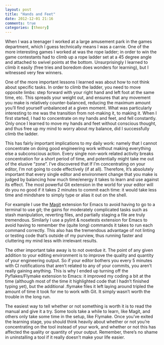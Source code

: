 ```yaml
---
layout: post
title: "Hands and Feet"
date: 2012-12-01 21:16
comments: true
categories: [theory]
---
```



When I was a teenager I worked at a large amusement park in the games department, which I guess technically means I was a carnie. One of the more interesting games I worked at was the rope ladder; in order to win the game contestants had to climb up a rope ladder set at a 45 degree angle and attached to swivel points at the bottom. Unsurprisingly I learned to climb it easily (free tries and boredom does wonders for learning), but I witnessed very few winners.

One of the more important lessons I learned was about how to not think about specific tasks. In order to climb the ladder, you need to move opposite limbs: step forward with your right hand and left foot at the same time, etc. This spreads your weight out, and ensures that any movement you make is relatively counter-balanced, reducing the maximum amount you’ll find yourself unbalanced at a given moment. What was particularly interesting to me was the transition from not-making it, to making it. When I first started, I had to concentrate on my hands and feet, and fell constantly. Only once I learned to move my hands and feet without conscious thought, and thus free up my mind to worry about my balance, did I successfully climb the ladder.

This has fairly important implications to my daily work: namely that I cannot concentrate on doing good engineering work without making everything else a subconscious action. Every single non-work related activity breaks concentration for a short period of time, and potentially might take me out of the elusive “zone”. I’ve discovered that If I’m concentrating on your editor, I’m not going to code effectively (if at all). Therefore, It’s absolutely important that every single editor and environment change that you make is judged by balancing how much time/energy it takes to learn and use against its effect. The most powerful Git extension in the world for your editor will do you no good if it takes 2 minutes to commit each time: it would take less time and mindshare to simply type or alias it out on the shell.

For example I use the [Magit](http://philjackson.github.com/magit/) extension for Emacs to avoid having to go to a terminal to use git; the gains for moderately complicated tasks such as stash manipulation, reverting files, and partially staging a file are truly tremendous. Similarly I use a pylint & nosetests extension for Emacs to avoid having to remember the (quite long) commands it takes to run each command correctly. This also has the tremendous advantage of not linting or testing code that’s outside of my purview, thus running faster and cluttering my mind less with irrelevant results.

The other important take away is to not overdue it. The point of any given addition to your editing environment is to improve the quality and quantity of your engineering output. So if your editor bothers you every 5 minutes with CI notifications that aren’t related to any of your commits, you aren’t really gaining anything. This is why I ended up turning off the Pyflakes/Flymake extension to Emacs: it improved my coding a bit at the time (although most of the time it highlighted code that I hadn’t finished typing yet), but the additional .flymake files it left laying around tripled the amount of time it took for me to work with Git. It simply wasn’t worth the trouble in the long run.

The easiest way to tell whether or not something is worth it is to read the manual and give it a try. Some tools take a while to learn, like Magit, and others only take some time in the setup, like Flymake. Once you’ve exited the learning stage, you should think heavily about whether or not you’re concentrating on the tool instead of your work, and whether or not this has affected the quality or quantity of your output. Remember, there’s no shame in uninstalling a tool if it really doesn’t make your life easier.
